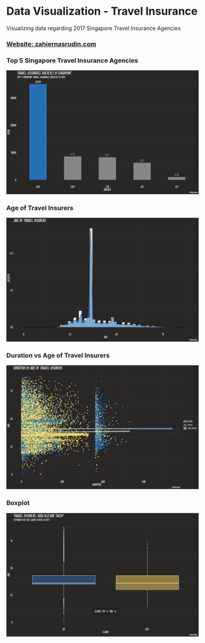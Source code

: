 # Data Visualization - Travel Insurance
Visualizing data regarding 2017 Singapore Travel Insurance Agencies 

### [Website: zahiernasrudin.com](https://zahiernasrudin.com/2019/12/29/data-visualization-travel-insurance-2017/)

###  Top 5 Singapore Travel Insurance Agencies

<img src="Plots/graph1.png">


###  Age of Travel Insurers

<img src="Plots/graph2.png">

###  Duration vs Age of Travel Insurers

<img src="Plots/graph3.png">

###  Boxplot

<img src="Plots/graph4.png">
